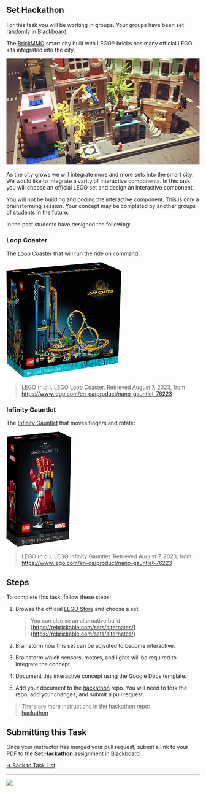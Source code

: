 <style>@import url("//readme.codeadam.ca/readme.css");</style>

## Set Hackathon

For this task you will be working in groups. Your groups have been set randomly in [Blackboard](https://learn.humber.ca).

The [BrickMMO](http://brickmmo.com/) smart city built with LEGO® bricks has many official LEGO kits integrated into the city.

![BrickMMO City](images/brickmmo.png)

As the city grows we will integrate more and more sets into the smart city. We would like to integrate a varity of interactive components. In this task you will choose an official LEGO set and design an interactive component.

You will not be building and coding the interactive component. This is only a brainstorming session. Your concept may be completed by another groups of students in the future.

In the past students have designed the following:

### Loop Coaster

The [Loop Coaster](https://www.lego.com/en-ca/product/loop-coaster-10303) that will run the ride on command:

![LEGO Loop Coaster](images/lego-coaster.png)

> LEGO (n.d.). LEGO Loop Coaster. Retrieved August 7, 2023, from https://www.lego.com/en-ca/product/nano-gauntlet-76223

### Infinity Gauntlet

The [Infinity Gauntlet](https://www.lego.com/en-ca/product/nano-gauntlet-76223) that moves fingers and rotate:

![LEGO Loop Coaster](images/lego-infinity.png)

> LEGO (n.d.). LEGO Infinity Gauntlet. Retrieved August 7, 2023, from https://www.lego.com/en-ca/product/nano-gauntlet-76223

## Steps

To complete this task, follow these steps:

1. Browse the official [LEGO Store]() and choose a set.

   > You can also se an alternative build:  
   > [https://rebrickable.com/sets/alternates/](https://rebrickable.com/sets/alternates/)

2. Brainstorm how this set can be adjsuted to become interactive.
3. Brainstorm which sensors, motors, and lights will be required to integrate the concept.
4. Document this interactive concept using the Google Docs template.
5. Add your document to the [hackathon](https://github.com/BrickMMO/hackathon-set.git) repo. You will need to fork the repo, add your changes, and submit a pull request.

> There are more instructions in the hackathon repo:  
> [hackathon](https://github.com/BrickMMO/hackathon-set.git)

## Submitting this Task

Once your instructor has merged your pull request, submit a link to your PDF to the **Set Hackathon** assignment in [Blackboard](https://learn.humber.ca/).

[&#10132; Back to Task List](/)

---

<a href="https://brickmmo.com">
<img src="https://brickmmo.com/images/brickmmo-logo-horizontal.jpg" width="100">
</a>

